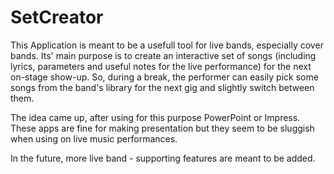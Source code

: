 # SetCreator

This Application is meant to be a usefull tool for live bands, especially cover bands.
Its' main purpose is to create an interactive set of songs (including lyrics, parameters and useful notes for the live performance) for the next on-stage show-up. So, during a break, the performer can easily pick some songs from the band's library for the next gig and slightly switch between them.

The idea came up, after using for this purpose PowerPoint or Impress. These apps are fine for making presentation but they seem to be sluggish when using on live music performances.

In the future, more live band - supporting features are meant to be added.
